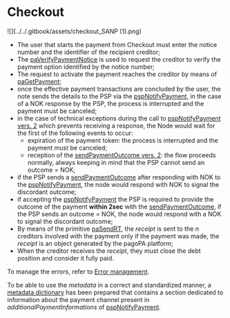 # Checkout

![](../../.gitbook/assets/checkout_SANP (1).png)

* The user that starts the payment from Checkout must enter the notice number and the identifier of the recipient creditor;
* The [paVerifyPaymentNotice](../../appendices/primitive.md#paverifypaymentnotice) is used to request the creditor to verify the payment option identified by the notice number;
* The request to activate the payment reaches the creditor by means of [paGetPayment](../../appendices/primitive.md#pagetpayment);
* once the effective payment transactions are concluded by the user, the note sends the details to the PSP via the [pspNotifyPayment](../../appendices/primitive.md#pspnotifypayment), in the case of a NOK response by the PSP, the process is interrupted and the payment must be canceled;
* in the case of technical exceptions during the call to [pspNotifyPayment vers. 2](../../appendices/primitive.md#pspnotifypayment) which prevents receiving a response, the Node would wait for the first of the following events to occur:
  * expiration of the payment token: the process is interrupted and the payment must be canceled;
  * reception of the [sendPaymentOutcome vers. 2](../../appendices/primitive.md#sendpaymentoutcome-versione-1): the flow proceeds normally, always keeping in mind that the PSP cannot send an outcome = NOK;
* if the PSP sends a [sendPaymentOutcome](../../appendices/primitive.md#sendpaymentoutcome) after responding with NOK to the [pspNotifyPayment](../../appendices/primitive.md#pspnotifypayment), the node would respond with NOK to signal the discordant outcome;
* if accepting the [pspNotifyPayment](../../appendices/primitive.md#pspnotifypayment) the PSP is required to provide the outcome of the payment **within 2sec** with the [sendPaymentOutcome](../../appendices/primitive.md#sendpaymentoutcome), if the PSP sends an outcome = NOK, the node would respond with a NOK to signal the discordant outcome;
* By means of the primitive [paSendRT](../../appendices/primitive.md#pasendrt), the _receipt_ is sent to the _n_ creditors involved with the payment only if the payment was made, the _receipt_ is an object generated by the pagoPA platform;
* When the creditor receives the _receipt_, they must close the debt position and consider it fully paid.

To manage the errors, refer to [Error management](https://app.gitbook.com/o/KXYtsf32WSKm6ga638R3/s/mU2qgiLV1G3m9z1VjAOc/ "mention").

To be able to use the _metadata_ in a correct and standardized manner, a [metadata dictionary](https://app.gitbook.com/o/KXYtsf32WSKm6ga638R3/s/u6YdY319vyFX9MIvnKBa/ "mention") has been prepared that contains a section dedicated to information about the payment channel present in _additionalPaymentInformations_ of [pspNotifyPayment](../../appendices/primitive.md#pspnotifypayment).